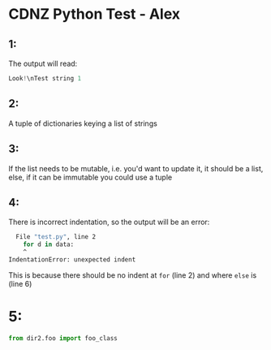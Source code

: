# CDNZ Python Test - Alex

## 1:

The output will read:

```py
Look!\nTest string 1
```

## 2:

A tuple of dictionaries keying a list of strings

## 3:

If the list needs to be mutable, i.e. you'd want to update it, it should be a list, else, if it can be immutable you could use a tuple

## 4:

There is incorrect indentation, so the output will be an error:

```sh
  File "test.py", line 2
    for d in data:
    ^
IndentationError: unexpected indent
```

This is because there should be no indent at `for` (line 2) and where `else` is (line 6)

# 5:

```py
from dir2.foo import foo_class
```
